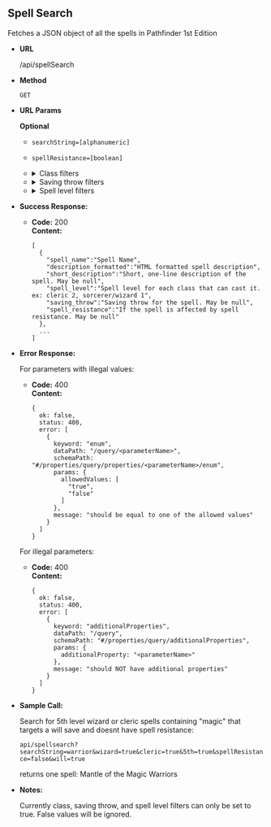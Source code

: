 **Spell Search**
----
  Fetches a JSON object of all the spells in Pathfinder 1st Edition

* **URL**

  /api/spellSearch

* **Method**
  
  `GET`
  
* **URL Params**

  **Optional**
 
  * `searchString=[alphanumeric]`
   
  * `spellResistance=[boolean]`
   
  * <details>
    <summary>Class filters</summary><br>
      
    `alchemist=[true]`
   
    `antipaladin=[true]`
   
    `arcanist=[true]`
   
    `bard=[true]`
   
    `bloodrager=[true]`
   
    `cleric=[true]`
   
    `druid=[true]`
   
    `hunter=[true]`
   
    `inquisitor=[true]`
   
    `investigator=[true]`
   
    `magus=[true]`
   
    `medium=[true]`
   
    `mesmerist=[true]`
   
    `occultist=[true]`
   
    `oracle=[true]`
   
    `paladin=[true]`
   
    `psychic=[true]`
   
    `ranger=[true]`
   
    `shaman=[true]`
   
    `skald=[true]`
   
    `sorcerer=[true]`
   
    `spiritualist=[true]`
   
    `summoner=[true]`
   
    `summoner_unchained=[true]`
   
    `witch=[true]`
   
    `wizard=[true]`
  </details>
  
  * <details>
    <summary>Saving throw filters</summary><br>
  
    `fortitude=[true]`
   
    `reflex=[true]`
   
    `will=[true]`
   
    `none=[true]`
  </details>
   
  * <details>
    <summary>Spell level filters</summary><br>
      
    `0th=[true]`
   
    `1st=[true]`
   
    `2nd=[true]`
    
    `3rd=[true]`
   
    `4th=[true]`
   
    `5th=[true]`
   
    `6th=[true]`
   
    `7th=[true]`
   
    `8th=[true]`
   
    `9th=[true]`
  </details>

* **Success Response:**
  
  * **Code:** 200 <br />
    **Content:** 
    ```
    [
      {
        "spell_name":"Spell Name",
        "description_formatted":"HTML formatted spell description",
        "short_description":"Short, one-line description of the spell. May be null",
        "spell_level":"Spell level for each class that can cast it. ex: cleric 2, sorcerer/wizard 1",
        "saving_throw":"Saving throw for the spell. May be null",
        "spell_resistance":"If the spell is affected by spell resistance. May be null"
      },
      ...
    ]
    ```

* **Error Response:**

  For parameters with illegal values:

  * **Code:** 400 <br />
    **Content:**
    ```
    {
      ok: false,
      status: 400,
      error: [
        {
          keyword: "enum",
          dataPath: "/query/<parameterName>",
          schemaPath: "#/properties/query/properties/<parameterName>/enum",
          params: {
            allowedValues: [
              "true",
              "false"
            ]
          },
          message: "should be equal to one of the allowed values"
        }
      ]
    }
    ```

  For illegal parameters:

  * **Code:** 400 <br />
    **Content:**
    ```
    {
      ok: false,
      status: 400,
      error: [
        {
          keyword: "additionalProperties",
          dataPath: "/query",
          schemaPath: "#/properties/query/additionalProperties",
          params: {
            additionalProperty: "<parameterName>"
          },
          message: "should NOT have additional properties"
        }
      ]
    }
    ```

* **Sample Call:**

  Search for 5th level wizard or cleric spells containing "magic" that targets a will save and doesnt have spell resistance:

  `api/spellsearch?searchString=warrior&wizard=true&cleric=true&5th=true&spellResistance=false&will=true`
  
  returns one spell: Mantle of the Magic Warriors 

* **Notes:**

  Currently class, saving throw, and spell level filters can only be set to true. False values will be ignored. 
